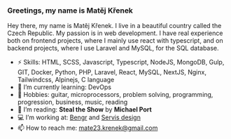 ### Greetings, my name is Matěj Křenek

Hey there, my name is Matěj Křenek. I live in a beautiful country called the Czech Republic. My passion is in web development. I have real experience both on frontend projects, where I mainly use react with typescript, and on backend projects, where I use Laravel and MySQL, for the SQL database.

- ⚡ Skills: HTML, SCSS, Javascript, Typescript, NodeJS, MongoDB, Gulp, GIT, Docker, Python, PHP, Laravel, React, MySQL, NextJS, Nginx, Tailwindcss, Alpinejs, C language
- 🌱 I’m currently learning: DevOps 
- 🐴 Hobbies: guitar, microprocessors, problem solving, programming, progression, business, music, reading
- 📕 I’m reading: **Steal the Show** by **Michael Port**
- 💻 I’m working at: [Bengr](https://bengr.cz/) and [Servis design](https://www.servis-design.cz/)
- 📫 How to reach me: [mate23.krenek@gmail.com](mailto:mate23.krenek@gmail.com)




